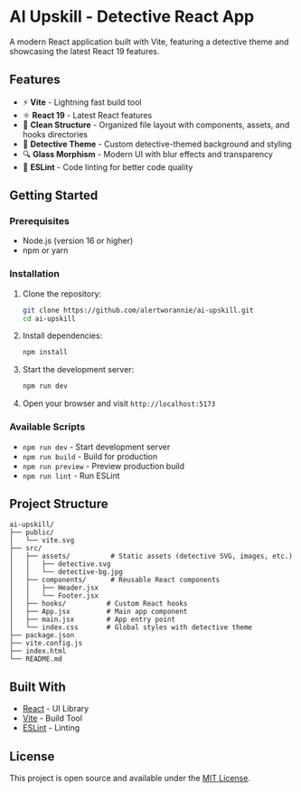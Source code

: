 # AI Upskill - Detective React App

A modern React application built with Vite, featuring a detective theme and showcasing the latest React 19 features.

## Features

- ⚡ **Vite** - Lightning fast build tool
- ⚛️ **React 19** - Latest React features
- 📁 **Clean Structure** - Organized file layout with components, assets, and hooks directories
- 🎨 **Detective Theme** - Custom detective-themed background and styling
- 🔍 **Glass Morphism** - Modern UI with blur effects and transparency
- 🔧 **ESLint** - Code linting for better code quality

## Getting Started

### Prerequisites

- Node.js (version 16 or higher)
- npm or yarn

### Installation

1. Clone the repository:
   ```bash
   git clone https://github.com/alertworannie/ai-upskill.git
   cd ai-upskill
   ```

2. Install dependencies:
   ```bash
   npm install
   ```

3. Start the development server:
   ```bash
   npm run dev
   ```

4. Open your browser and visit `http://localhost:5173`

### Available Scripts

- `npm run dev` - Start development server
- `npm run build` - Build for production
- `npm run preview` - Preview production build
- `npm run lint` - Run ESLint

## Project Structure

```
ai-upskill/
├── public/
│   └── vite.svg
├── src/
│   ├── assets/          # Static assets (detective SVG, images, etc.)
│   │   ├── detective.svg
│   │   └── detective-bg.jpg
│   ├── components/      # Reusable React components
│   │   ├── Header.jsx
│   │   └── Footer.jsx
│   ├── hooks/          # Custom React hooks
│   ├── App.jsx         # Main app component
│   ├── main.jsx        # App entry point
│   └── index.css       # Global styles with detective theme
├── package.json
├── vite.config.js
├── index.html
└── README.md
```

## Built With

- [React](https://reactjs.org/) - UI Library
- [Vite](https://vitejs.dev/) - Build Tool
- [ESLint](https://eslint.org/) - Linting

## License

This project is open source and available under the [MIT License](LICENSE).
